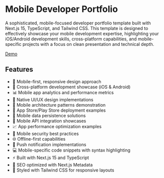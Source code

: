 # Mobile Developer Portfolio

A sophisticated, mobile-focused developer portfolio template built with Next.js 15, TypeScript, and Tailwind CSS. This template is designed to effectively showcase your mobile development expertise, highlighting your iOS/Android development skills, cross-platform capabilities, and mobile-specific projects with a focus on clean presentation and technical depth.

[Demo](https://www.devportfoliotemplates.com/portfolio-templates/mobile-developer)

## Features

- 📱 Mobile-first, responsive design approach
- 🔄 Cross-platform development showcase (iOS & Android)
- 📊 Mobile app analytics and performance metrics
- 🎨 Native UI/UX design implementations
- 🔧 Mobile architecture patterns demonstration
- 🚀 App Store/Play Store deployment examples
- 💾 Mobile data persistence solutions
- 🔌 Mobile API integration showcases
- 📈 App performance optimization examples
- 🔐 Mobile security best practices
- 🌐 Offline-first capabilities
- 🎯 Push notification implementations
- 💻 Mobile-specific code snippets with syntax highlighting
- ⚡ Built with Next.js 15 and TypeScript
- 🎯 SEO optimized with Next.js Metadata
- 💅 Styled with Tailwind CSS for responsive layouts
